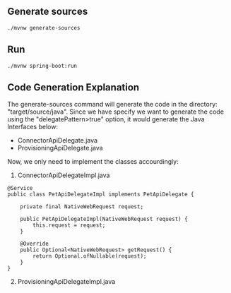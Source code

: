 ## Generate sources
```
./mvnw generate-sources
```

## Run
```
./mvnw spring-boot:run
```

## Code Generation Explanation

The generate-sources command will generate the code in the directory: "target/source/java". Since we have specify we want to generate the code using the "delegatePattern>true</delegatePattern>" option, it would generate the Java Interfaces below:

- ConnectorApiDelegate.java
- ProvisioningApiDelegate.java

Now, we only need to implement the classes accourdingly:

1) ConnectorApiDelegateImpl.java

```
@Service
public class PetApiDelegateImpl implements PetApiDelegate {

    private final NativeWebRequest request;

    public PetApiDelegateImpl(NativeWebRequest request) {
        this.request = request;
    }

    @Override
    public Optional<NativeWebRequest> getRequest() {
        return Optional.ofNullable(request);
    }
}
```


2) ProvisioningApiDelegateImpl.java

```

```